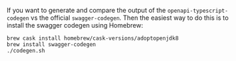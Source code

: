 If you want to generate and compare the output of the
`openapi-typescript-codegen` vs the official `swagger-codegen`.
Then the easiest way to do this is to install the swagger codegen
using Homebrew:

```shell script
brew cask install homebrew/cask-versions/adoptopenjdk8
brew install swagger-codegen
./codegen.sh
```

